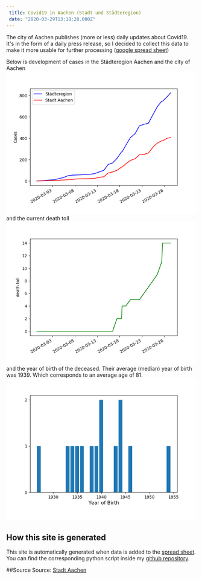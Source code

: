 ```yaml
--- 
 title: Covid19 in Aachen (Stadt und Städteregion) 
 date: "2020-03-29T13:18:28.000Z" 
--- 
```

The city of Aachen publishes (more or less) daily updates about Covid19. It's in the form of a daily press release, so I decided to collect this data to make it more usable for further processing ([google spread sheet](https://docs.google.com/spreadsheets/d/1Th4GSgmTpX4GtcebVDzIfRuCOu2cSOc2WJCORHcCw-Y))

Below is development of cases in the Städteregion Aachen and the city of Aachen
![Cases of Covid19](cases.png)and the current death toll
![Deaths from Covid19](deaths.png)and the year of birth of the deceased. Their average (median) year of birth was 1939. Which corresponds to an average age of 81.
![Year of Birth](year.png)

## How this site is generated 
 This site is automatically generated when data is added to the [spread sheet](https://docs.google.com/spreadsheets/d/1Th4GSgmTpX4GtcebVDzIfRuCOu2cSOc2WJCORHcCw-Y). You can find the corresponding python script inside my [github repository](https://github.com/lucasgerads/blog/blob/master/content/blog/Covid19/main.py).


 ##Source
Source: [Stadt Aachen](http://www.aachen.de/DE/stadt_buerger/notfall_informationen/corona/aktuelles/pressemitteilungen/index.html)